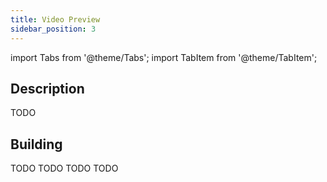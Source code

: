 ```yaml
---
title: Video Preview
sidebar_position: 3
---
```


import Tabs from '@theme/Tabs';
import TabItem from '@theme/TabItem';

## Description

TODO

## Building

<Tabs groupId="target-os" queryString>

  <TabItem value="win" label="Windows">
    TODO
  </TabItem>

  <TabItem value="macos" label="macOS">
    TODO
  </TabItem>

  <TabItem value="android" label="Android" default>
    TODO
  </TabItem>

  <TabItem value="ios" label="iOS">
    TODO
  </TabItem>

</Tabs>
